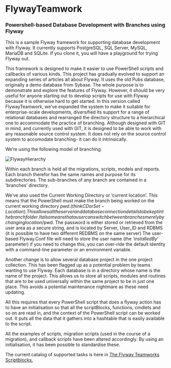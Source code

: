 # FlywayTeamwork
###  Powershell-based Database Development with Branches using Flyway

This is a sample  Flyway framework for supporting  database development with Flyway. It currently supports  PostgreSQL, SQL Server, MySQL, MariaDB and SQLite. If you clone it, you will have a playground for trying Flyway out. 

This framework is designed to make it easier to use PowerShell scripts and callbacks of various kinds. This project has gradually evolved to support an expanding series of articles all about Flyway.  It  uses the old Pubs database, originally a demo database from Sybase. The whole purpose is  to demonstrate and explore the features of Flyway. However, it should be very useful for anyone starting out to develop scripts for use with Flyway because it is otherwise hard to get started. In this version called FlywayTeamwork, we’ve expanded the system to make it suitable for enterprise-scale developments,  diversified its support for a range of relational databases and rearranged the directory structure to a hierarchical one to accommodate the practice of branching. Although designed with GIT in mind, and currently used with GIT, it is designed to be able to work with any reasonable source control system. It does not rely on the source control system to accomodate branching- it can do it intrinsically. 

We’re using the following model of branching. 

![FlywayHierarchy](https://user-images.githubusercontent.com/917048/152835501-ddc5c01a-c707-45b3-b5d3-e4e20efb8108.png)

Within each branch is held all the migrations, scripts, models and reports. Each branch therefor has the same  names and purpose for its subdirectories. The sub-branches of any branch are contained in a ‘branches’ directory. 

We’ve also used the Current Working Directory or ’current location’. This means that the PowerShell must make the branch being worked on the current working directory $pwd. (think CD or Set-Location).  This allows all the server and database connection details to be kept in the branch folder.  It also means that a user can switch between branches merely by changing location/$pwd. The password is either stored or retrieved from the user area as a secure string, and is located by Server, User_ID and RDBMS (it is possible to have two different REDBMS on the same server)  The user-based Flyway.Conf file will need to store the user name (the ‘*installedBy*’  parameter) if you need to change this, you can over-ride the default identity with a command-line parameter or an environment variable. 

Another change is to allow several database project in the one project collection.  This has been flagged up as a potential problem by teams wanting to use Flyway.  Each database is in a directory whose name is the name of the project. This allows us to store all scripts, modules  and  routines that are to be used universally within the same project to be in just one place. This avoids a potential maintenance nightmare as these need updating.

All this requires that every PowerShell script that does a flyway action has to have an initialisation so that all the scriptBlocks, functions, cmdlets and so on are read in, and the context of the PowerShell script can be worked out. It puts all the data that it gathers into a hashtable that is easily available to the script.

All the examples of scripts, migration scripts (used in the course of a migration), and callback scripts have been altered accordingly. By using an initialisation, it has been possible to standardise these. 

The current catalog of supported tasks is here in [The Flyway Teamworks Scriptblocks.](https://github.com/Phil-Factor/FlywayTeamwork-Pubs/blob/main/ScriptBlocks.md)

